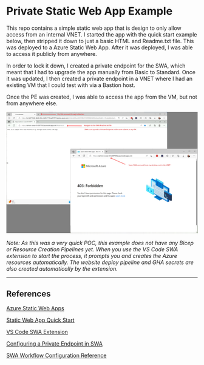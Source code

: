 # Private Static Web App Example

This repo contains a simple static web app that is design to only allow access from an internal VNET. I started the app with the quick start example below, then stripped it down to just a basic HTML and Readme.txt file.  This was deployed to a Azure Static Web App. After it was deployed, I was able to access it publicly from anywhere.

In order to lock it down, I created a private endpoint for the SWA, which meant that I had to upgrade the app manually from Basic to Standard. Once it was updated, I then created a private endpoint in a VNET where I had an existing VM that I could test with via a Bastion host.

Once the PE was created, I was able to access the app from the VM, but not from anywhere else.

![Example](./Example.jpg)

*Note: As this was a very quick POC, this example does not have any Bicep or Resource Creation Pipelines yet. When you use the VS Code SWA extension to start the process, it prompts you and creates the Azure resources automatically. The website deploy pipeline and GHA secrets are also created automatically by the extension.*

---

## References

[Azure Static Web Apps](https://docs.microsoft.com/azure/static-web-apps/overview)

[Static Web App Quick Start](https://docs.microsoft.com/azure/static-web-apps/getting-started?tabs=vanilla-javascript)

[VS Code SWA Extension](https://marketplace.visualstudio.com/items?itemName=ms-azuretools.vscode-azurestaticwebapps)

[Configuring a Private Endpoint in SWA](https://learn.microsoft.com/en-us/azure/static-web-apps/private-endpoint)

[SWA Workflow Configuration Reference](https://aka.ms/swaworkflowconfig)
